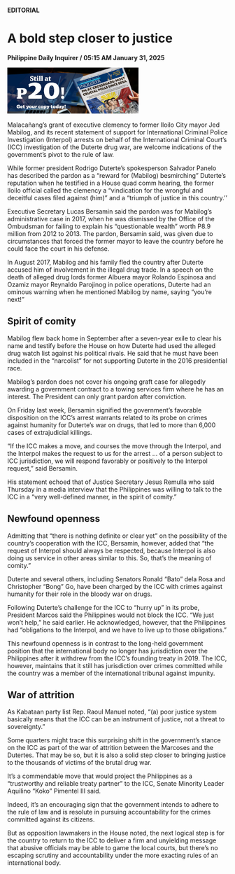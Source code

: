 **EDITORIAL**

# A bold step closer to justice

****Philippine Daily Inquirer / 05:15 AM January 31, 2025****

![Image](https://raw.githubusercontent.com/github-jl14/scrapy_api/refs/heads/main/images/editorial01312025.png)

Malacañang’s grant of executive clemency to former Iloilo City mayor Jed Mabilog, and its recent statement of support for International Criminal Police Investigation (Interpol) arrests on behalf of the International Criminal Court’s (ICC) investigation of the Duterte drug war, are welcome indications of the government’s pivot to the rule of law.

While former president Rodrigo Duterte’s spokesperson Salvador Panelo has described the pardon as a “reward for (Mabilog) besmirching” Duterte’s reputation when he testified in a House quad comm hearing, the former Iloilo official called the clemency a “vindication for the wrongful and deceitful cases filed against (him)” and a “triumph of justice in this country.’’

Executive Secretary Lucas Bersamin said the pardon was for Mabilog’s administrative case in 2017, when he was dismissed by the Office of the Ombudsman for failing to explain his “questionable wealth” worth P8.9 million from 2012 to 2013. The pardon, Bersamin said, was given due to circumstances that forced the former mayor to leave the country before he could face the court in his defense.

In August 2017, Mabilog and his family fled the country after Duterte accused him of involvement in the illegal drug trade. In a speech on the death of alleged drug lords former Albuera mayor Rolando Espinosa and Ozamiz mayor Reynaldo Parojinog in police operations, Duterte had an ominous warning when he mentioned Mabilog by name, saying “you’re next!”

## Spirit of comity

Mabilog flew back home in September after a seven-year exile to clear his name and testify before the House on how Duterte had used the alleged drug watch list against his political rivals. He said that he must have been included in the “narcolist” for not supporting Duterte in the 2016 presidential race.

Mabilog’s pardon does not cover his ongoing graft case for allegedly awarding a government contract to a towing services firm where he has an interest. The President can only grant pardon after conviction.

On Friday last week, Bersamin signified the government’s favorable disposition on the ICC’s arrest warrants related to its probe on crimes against humanity for Duterte’s war on drugs, that led to more than 6,000 cases of extrajudicial killings.

“If the ICC makes a move, and courses the move through the Interpol, and the Interpol makes the request to us for the arrest … of a person subject to ICC jurisdiction, we will respond favorably or positively to the Interpol request,” said Bersamin.

His statement echoed that of Justice Secretary Jesus Remulla who said Thursday in a media interview that the Philippines was willing to talk to the ICC in a “very well-defined manner, in the spirit of comity.”

## Newfound openness

Admitting that “there is nothing definite or clear yet” on the possibility of the country’s cooperation with the ICC, Bersamin, however, added that “the request of Interpol should always be respected, because Interpol is also doing us service in other areas similar to this. So, that’s the meaning of comity.”

Duterte and several others, including Senators Ronald “Bato” dela Rosa and Christopher “Bong” Go, have been charged by the ICC with crimes against humanity for their role in the bloody war on drugs.

Following Duterte’s challenge for the ICC to “hurry up” in its probe, President Marcos said the Philippines would not block the ICC. “We just won’t help,” he said earlier. He acknowledged, however, that the Philippines had “obligations to the Interpol, and we have to live up to those obligations.”

This newfound openness is in contrast to the long-held government position that the international body no longer has jurisdiction over the Philippines after it withdrew from the ICC’s founding treaty in 2019. The ICC, however, maintains that it still has jurisdiction over crimes committed while the country was a member of the international tribunal against impunity.

## War of attrition

As Kabataan party list Rep. Raoul Manuel noted, “(a) poor justice system basically means that the ICC can be an instrument of justice, not a threat to sovereignty.”

Some quarters might trace this surprising shift in the government’s stance on the ICC as part of the war of attrition between the Marcoses and the Dutertes. That may be so, but it is also a solid step closer to bringing justice to the thousands of victims of the brutal drug war.

It’s a commendable move that would project the Philippines as a “trustworthy and reliable treaty partner” to the ICC, Senate Minority Leader Aquilino “Koko” Pimentel III said.

Indeed, it’s an encouraging sign that the government intends to adhere to the rule of law and is resolute in pursuing accountability for the crimes committed against its citizens.

But as opposition lawmakers in the House noted, the next logical step is for the country to return to the ICC to deliver a firm and unyielding message that abusive officials may be able to game the local courts, but there’s no escaping scrutiny and accountability under the more exacting rules of an international body.